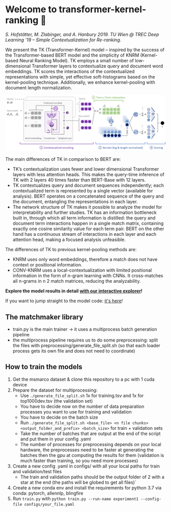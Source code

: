 # Welcome to transformer-kernel-ranking 👋

*S. Hofstätter, M. Zlabinger, and A. Hanbury 2019. TU Wien @ TREC Deep Learning ’19 – Simple Contextualization for Re-ranking.*

We present the TK (Transformer-Kernel) model – inspired by the success of the Transformer-based BERT model and the simplicity of KNRM (Kernel-based Neural Ranking Model). TK employs a small number of low-dimensional Transformer layers to contextualize query and document word embeddings. TK scores the interactions of the contextualized representations with simple, yet effective soft-histograms based on the kernel-pooling technique. Additionally, we enhance kernel-pooling with document length normalization. 

![](figures/tk_architecture.png)

The main differences of TK in comparison to BERT are:
- TK’s contextualization uses fewer and lower dimensional Transformer layers with less attention heads. This makes the query-time inference of TK with 2 layers 40 times faster than BERT-Base with 12 layers.
- TK contextualizes query and document sequences independently; each contextualized term is represented by a single vector (available for analysis). BERT operates on a concatenated sequence of the query and the document, entangling the representations in each layer.
- The network structure of TK makes it possible to analyze the model for interpretability and further studies. TK has an information bottleneck built in, through which all term information is distilled: the query and document term interactions happen in a single match matrix, containing exactly one cosine similarity value for each term pair. BERT on the other hand has a continuous stream of interactions in each layer and each attention head, making a focused analysis unfeasible.

The differences of TK to previous kernel-pooling methods are:
- KNRM uses only word embeddings, therefore a match does not have context or positional information.
- CONV-KNRM uses a local-contextualization with limited positional information in the form of n-gram learning with CNNs. It cross-matches all n-grams in n 2 match matrices, reducing the analyzability.

**Explore the model results in detail [with our interactive explorer](https://neural-ir-explorer.ec.tuwien.ac.at/)!** 

If you want to jump straight to the model code: [it's here](matchmaker/models/tk.py)!

## The matchmaker library

* train.py is the main trainer -> it uses a multiprocess batch generation pipeline
* the multiprocess pipeline requires us to do some preprocessing: split the files with preprocessing/generate_file_split.sh (so that each loader process gets its own file and does not need to coordinate)

## How to train the models

1. Get the msmarco dataset & clone this repository to a pc with 1 cuda device
2. Prepare the dataset for multiprocessing:
    * Use ``./generate_file_split.sh`` 1x for training.tsv and 1x for top1000dev.tsv (the validation set)
    * You have to decide now on the number of data preparation processes you want to use for training and validation
    * You have to decide on the batch size 
    * Run ``./generate_file_split.sh <base_file> <n file chunks> <output_folder_and_prefix> <batch_size>`` for train + validation sets
    * Take the number of batches that are output at the end of the script and put them in your config .yaml
    * The number of processes for preprocessing depends on your local hardware, the preprocesses need to be faster at generating the batches then the gpu at computing the results for them (validation is much faster than training, so you need more processes)
3. Create a new config .yaml in configs/ with all your local paths for train and validation/test files
    * The train and validation paths should be the output folder of 2 with a star at the end (the paths will be globed to get all files)`
4. Create a new conda env and install the requirements for python 3.7 via conda: pytorch, allennlp, blingfire
5. Run ``train.py`` with ``python train.py --run-name experiment1 --config-file configs/your_file.yaml``